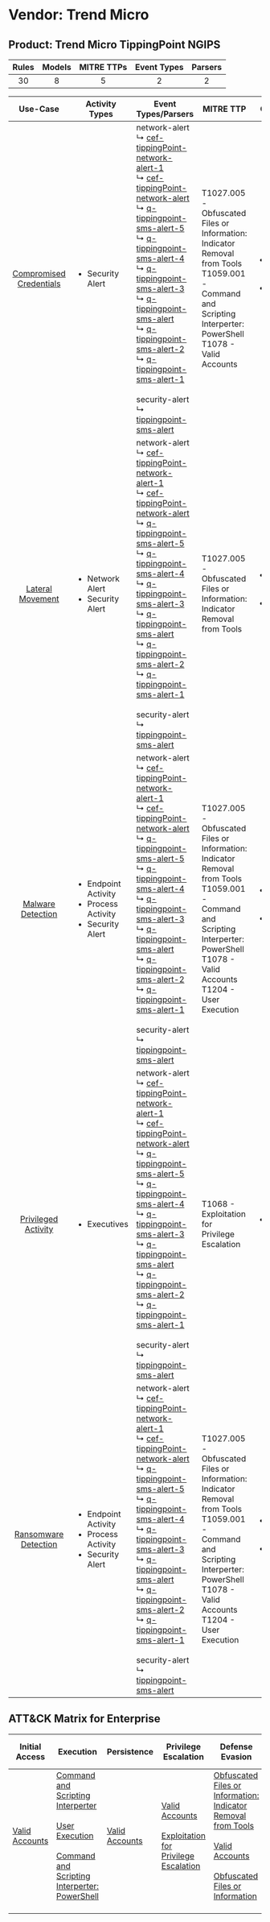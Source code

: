 Vendor: Trend Micro
===================
Product: Trend Micro TippingPoint NGIPS
---------------------------------------
| Rules | Models | MITRE TTPs | Event Types | Parsers |
|:-----:|:------:|:----------:|:-----------:|:-------:|
|  30   |   8    |     5      |      2      |    2    |

|                                  Use-Case                                  | Activity Types                                                                      | Event Types/Parsers                                                                                                                                                                                                                                                                                                                                                                                                                                                                                                                                                                                                                                                                                                                                                                                                                                                       | MITRE TTP                                                                                                                                                                                      | Content                                                                                                                                        |
|:--------------------------------------------------------------------------:| ----------------------------------------------------------------------------------- | ------------------------------------------------------------------------------------------------------------------------------------------------------------------------------------------------------------------------------------------------------------------------------------------------------------------------------------------------------------------------------------------------------------------------------------------------------------------------------------------------------------------------------------------------------------------------------------------------------------------------------------------------------------------------------------------------------------------------------------------------------------------------------------------------------------------------------------------------------------------------- | ---------------------------------------------------------------------------------------------------------------------------------------------------------------------------------------------- | ---------------------------------------------------------------------------------------------------------------------------------------------- |
| [Compromised Credentials](../../../UseCases/uc_compromised_credentials.md) | <ul><li>Security Alert</li></ul>                                                    |  network-alert<br> ↳ [cef-tippingPoint-network-alert-1](Parsers/parserContent_cef-tippingpoint-network-alert-1.md)<br> ↳ [cef-tippingPoint-network-alert](Parsers/parserContent_cef-tippingpoint-network-alert.md)<br> ↳ [q-tippingpoint-sms-alert-5](Parsers/parserContent_q-tippingpoint-sms-alert-5.md)<br> ↳ [q-tippingpoint-sms-alert-4](Parsers/parserContent_q-tippingpoint-sms-alert-4.md)<br> ↳ [q-tippingpoint-sms-alert-3](Parsers/parserContent_q-tippingpoint-sms-alert-3.md)<br> ↳ [q-tippingpoint-sms-alert](Parsers/parserContent_q-tippingpoint-sms-alert.md)<br> ↳ [q-tippingpoint-sms-alert-2](Parsers/parserContent_q-tippingpoint-sms-alert-2.md)<br> ↳ [q-tippingpoint-sms-alert-1](Parsers/parserContent_q-tippingpoint-sms-alert-1.md)<br><br> security-alert<br> ↳ [tippingpoint-sms-alert](Parsers/parserContent_tippingpoint-sms-alert.md)<br> | T1027.005 - Obfuscated Files or Information: Indicator Removal from Tools<br>T1059.001 - Command and Scripting Interperter: PowerShell<br>T1078 - Valid Accounts<br>                           | [<ul><li>17 Rules</li></ul><ul><li>4 Models</li></ul>](Rules_Models/r_m_trend_micro_trend_micro_tippingpoint_ngips_Compromised_Credentials.md) |
|        [Lateral Movement](../../../UseCases/uc_lateral_movement.md)        | <ul><li>Network Alert</li><li>Security Alert</li></ul>                              |  network-alert<br> ↳ [cef-tippingPoint-network-alert-1](Parsers/parserContent_cef-tippingpoint-network-alert-1.md)<br> ↳ [cef-tippingPoint-network-alert](Parsers/parserContent_cef-tippingpoint-network-alert.md)<br> ↳ [q-tippingpoint-sms-alert-5](Parsers/parserContent_q-tippingpoint-sms-alert-5.md)<br> ↳ [q-tippingpoint-sms-alert-4](Parsers/parserContent_q-tippingpoint-sms-alert-4.md)<br> ↳ [q-tippingpoint-sms-alert-3](Parsers/parserContent_q-tippingpoint-sms-alert-3.md)<br> ↳ [q-tippingpoint-sms-alert](Parsers/parserContent_q-tippingpoint-sms-alert.md)<br> ↳ [q-tippingpoint-sms-alert-2](Parsers/parserContent_q-tippingpoint-sms-alert-2.md)<br> ↳ [q-tippingpoint-sms-alert-1](Parsers/parserContent_q-tippingpoint-sms-alert-1.md)<br><br> security-alert<br> ↳ [tippingpoint-sms-alert](Parsers/parserContent_tippingpoint-sms-alert.md)<br> | T1027.005 - Obfuscated Files or Information: Indicator Removal from Tools<br>                                                                                                                  | [<ul><li>5 Rules</li></ul><ul><li>3 Models</li></ul>](Rules_Models/r_m_trend_micro_trend_micro_tippingpoint_ngips_Lateral_Movement.md)         |
|       [Malware Detection](../../../UseCases/uc_malware_detection.md)       | <ul><li>Endpoint Activity</li><li>Process Activity</li><li>Security Alert</li></ul> |  network-alert<br> ↳ [cef-tippingPoint-network-alert-1](Parsers/parserContent_cef-tippingpoint-network-alert-1.md)<br> ↳ [cef-tippingPoint-network-alert](Parsers/parserContent_cef-tippingpoint-network-alert.md)<br> ↳ [q-tippingpoint-sms-alert-5](Parsers/parserContent_q-tippingpoint-sms-alert-5.md)<br> ↳ [q-tippingpoint-sms-alert-4](Parsers/parserContent_q-tippingpoint-sms-alert-4.md)<br> ↳ [q-tippingpoint-sms-alert-3](Parsers/parserContent_q-tippingpoint-sms-alert-3.md)<br> ↳ [q-tippingpoint-sms-alert](Parsers/parserContent_q-tippingpoint-sms-alert.md)<br> ↳ [q-tippingpoint-sms-alert-2](Parsers/parserContent_q-tippingpoint-sms-alert-2.md)<br> ↳ [q-tippingpoint-sms-alert-1](Parsers/parserContent_q-tippingpoint-sms-alert-1.md)<br><br> security-alert<br> ↳ [tippingpoint-sms-alert](Parsers/parserContent_tippingpoint-sms-alert.md)<br> | T1027.005 - Obfuscated Files or Information: Indicator Removal from Tools<br>T1059.001 - Command and Scripting Interperter: PowerShell<br>T1078 - Valid Accounts<br>T1204 - User Execution<br> | [<ul><li>10 Rules</li></ul><ul><li>3 Models</li></ul>](Rules_Models/r_m_trend_micro_trend_micro_tippingpoint_ngips_Malware_Detection.md)       |
|     [Privileged Activity](../../../UseCases/uc_privileged_activity.md)     | <ul><li>Executives</li></ul>                                                        |  network-alert<br> ↳ [cef-tippingPoint-network-alert-1](Parsers/parserContent_cef-tippingpoint-network-alert-1.md)<br> ↳ [cef-tippingPoint-network-alert](Parsers/parserContent_cef-tippingpoint-network-alert.md)<br> ↳ [q-tippingpoint-sms-alert-5](Parsers/parserContent_q-tippingpoint-sms-alert-5.md)<br> ↳ [q-tippingpoint-sms-alert-4](Parsers/parserContent_q-tippingpoint-sms-alert-4.md)<br> ↳ [q-tippingpoint-sms-alert-3](Parsers/parserContent_q-tippingpoint-sms-alert-3.md)<br> ↳ [q-tippingpoint-sms-alert](Parsers/parserContent_q-tippingpoint-sms-alert.md)<br> ↳ [q-tippingpoint-sms-alert-2](Parsers/parserContent_q-tippingpoint-sms-alert-2.md)<br> ↳ [q-tippingpoint-sms-alert-1](Parsers/parserContent_q-tippingpoint-sms-alert-1.md)<br><br> security-alert<br> ↳ [tippingpoint-sms-alert](Parsers/parserContent_tippingpoint-sms-alert.md)<br> | T1068 - Exploitation for Privilege Escalation<br>                                                                                                                                              | [<ul><li>1 Rules</li></ul>](Rules_Models/r_m_trend_micro_trend_micro_tippingpoint_ngips_Privileged_Activity.md)                                |
|    [Ransomware Detection](../../../UseCases/uc_ransomware_detection.md)    | <ul><li>Endpoint Activity</li><li>Process Activity</li><li>Security Alert</li></ul> |  network-alert<br> ↳ [cef-tippingPoint-network-alert-1](Parsers/parserContent_cef-tippingpoint-network-alert-1.md)<br> ↳ [cef-tippingPoint-network-alert](Parsers/parserContent_cef-tippingpoint-network-alert.md)<br> ↳ [q-tippingpoint-sms-alert-5](Parsers/parserContent_q-tippingpoint-sms-alert-5.md)<br> ↳ [q-tippingpoint-sms-alert-4](Parsers/parserContent_q-tippingpoint-sms-alert-4.md)<br> ↳ [q-tippingpoint-sms-alert-3](Parsers/parserContent_q-tippingpoint-sms-alert-3.md)<br> ↳ [q-tippingpoint-sms-alert](Parsers/parserContent_q-tippingpoint-sms-alert.md)<br> ↳ [q-tippingpoint-sms-alert-2](Parsers/parserContent_q-tippingpoint-sms-alert-2.md)<br> ↳ [q-tippingpoint-sms-alert-1](Parsers/parserContent_q-tippingpoint-sms-alert-1.md)<br><br> security-alert<br> ↳ [tippingpoint-sms-alert](Parsers/parserContent_tippingpoint-sms-alert.md)<br> | T1027.005 - Obfuscated Files or Information: Indicator Removal from Tools<br>T1059.001 - Command and Scripting Interperter: PowerShell<br>T1078 - Valid Accounts<br>T1204 - User Execution<br> | [<ul><li>10 Rules</li></ul><ul><li>3 Models</li></ul>](Rules_Models/r_m_trend_micro_trend_micro_tippingpoint_ngips_Ransomware_Detection.md)    |

ATT&CK Matrix for Enterprise
----------------------------
| Initial Access                                                      | Execution                                                                                                                                                                                                                                                       | Persistence                                                         | Privilege Escalation                                                                                                                                          | Defense Evasion                                                                                                                                                                                                                                                               | Credential Access | Discovery | Lateral Movement | Collection | Command and Control | Exfiltration | Impact |
| ------------------------------------------------------------------- | --------------------------------------------------------------------------------------------------------------------------------------------------------------------------------------------------------------------------------------------------------------- | ------------------------------------------------------------------- | ------------------------------------------------------------------------------------------------------------------------------------------------------------- | ----------------------------------------------------------------------------------------------------------------------------------------------------------------------------------------------------------------------------------------------------------------------------- | ----------------- | --------- | ---------------- | ---------- | ------------------- | ------------ | ------ |
| [Valid Accounts](https://attack.mitre.org/techniques/T1078)<br><br> | [Command and Scripting Interperter](https://attack.mitre.org/techniques/T1059)<br><br>[User Execution](https://attack.mitre.org/techniques/T1204)<br><br>[Command and Scripting Interperter: PowerShell](https://attack.mitre.org/techniques/T1059/001)<br><br> | [Valid Accounts](https://attack.mitre.org/techniques/T1078)<br><br> | [Valid Accounts](https://attack.mitre.org/techniques/T1078)<br><br>[Exploitation for Privilege Escalation](https://attack.mitre.org/techniques/T1068)<br><br> | [Obfuscated Files or Information: Indicator Removal from Tools](https://attack.mitre.org/techniques/T1027/005)<br><br>[Valid Accounts](https://attack.mitre.org/techniques/T1078)<br><br>[Obfuscated Files or Information](https://attack.mitre.org/techniques/T1027)<br><br> |                   |           |                  |            |                     |              |        |